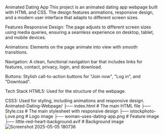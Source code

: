 Animated Dating App
This project is an animated dating app webpage built with HTML and CSS.
The design features animations, responsive design, and a modern user interface that adapts to different screen sizes.

Features
Responsive Design: The page adjusts to different screen sizes using media queries, ensuring a seamless experience on desktop, tablet, and mobile devices.

Animations: Elements on the page animate into view with smooth transitions.

Navigation: A clean, functional navigation bar that includes links for features, contact, privacy, login, and download.

Buttons: Stylish call-to-action buttons for "Join now", "Log in", and "Download".

Tech Stack
HTML5: Used for the structure of the webpage.

CSS3: Used for styling, including animations and responsive design.
Animated-Dating-Webpage/
├── index.html            # The main HTML file
├── Style.css             # The main stylesheet with responsive design
├── istockphoto-Love.png  # Logo image
├── woman-uses-dating-app.png # Feature image
├── little-red-heart-background.avif # Background image
![Screenshot 2025-05-05 180736](https://github.com/user-attachments/assets/25e8de6a-684a-4ef1-be88-0e0a25949cdb)

